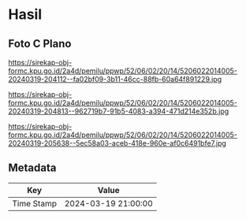 # Hasil

## Foto C Plano

https://sirekap-obj-formc.kpu.go.id/2a4d/pemilu/ppwp/52/06/02/20/14/5206022014005-20240319-204112--fa02bf09-3b11-46cc-88fb-60a64f891229.jpg

https://sirekap-obj-formc.kpu.go.id/2a4d/pemilu/ppwp/52/06/02/20/14/5206022014005-20240319-204813--962719b7-91b5-4083-a394-471d214e352b.jpg

https://sirekap-obj-formc.kpu.go.id/2a4d/pemilu/ppwp/52/06/02/20/14/5206022014005-20240319-205638--5ec58a03-aceb-418e-960e-af0c6491bfe7.jpg


## Metadata

| Key        | Value               |
| ---------- | ------------------- |
| Time Stamp | 2024-03-19 21:00:00 |



